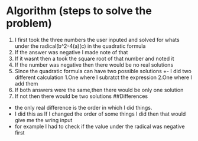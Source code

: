# Algorithm (steps to solve the problem)
1. I first took the three numbers the user inputed and solved for whats under the radical(b^2-4(a)(c) in the quadratic formula
2. If the answer was negative I made note of that
3. If it wasnt then a took the square root of that number and noted it
4. If the number was negative then there would be no real solutions
5. Since the quadratic formula can have two possible solutions +- I did two different calculation
    1.One where I subratct the expression
    2.One where I add them
6. If both answers were the same,then there would be only one solution
7. If not then there would be two solutions
##Differences
- the only real difference is the order in which I did things. 
- I did this as If I changed the order of some things I did then that would give me the wring input 
- for example I had to check if the value under the radical was negative first